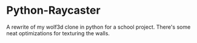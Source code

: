 # Python-Raycaster

A rewrite of my wolf3d clone in python for a school project. There's some neat optimizations for texturing the walls.
